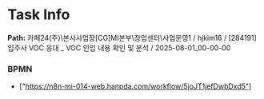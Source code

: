 # Task Info

**Path:** 카페24(주)\본사사업장\[CG]MI본부\창업센터\사업운영1 / hjkim16 / [284191] 입주사 VOC 응대 _ VOC 인입 내용 확인 및 분석 / 2025-08-01_00-00-00

### BPMN
- ["https://n8n-mi-014-web.hanpda.com/workflow/5joJT1jefDwbDxd5"]

